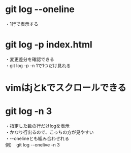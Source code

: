 # git log --oneline
・1行で表示する

# git log -p index.html
・変更差分を確認できる  
・git log -p -n 1で1つだけ見れる

# vimはjとkでスクロールできる

# git log -n 3
・指定した数の行だけlogを表示  
・かなり行出るので、こっちの方が見やすい  
・--onelineとも組み合わせれる  
例）　git log --onelive -n 3